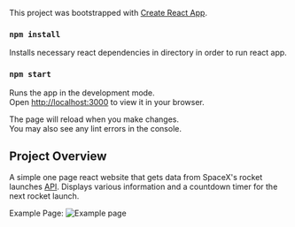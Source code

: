 This project was bootstrapped with [Create React App](https://github.com/facebook/create-react-app).

### `npm install`

Installs necessary react dependencies in directory in order to run react app.

### `npm start`

Runs the app in the development mode.\
Open [http://localhost:3000](http://localhost:3000) to view it in your browser.

The page will reload when you make changes.\
You may also see any lint errors in the console.

## Project Overview

A simple one page react website that gets data from SpaceX's rocket launches [API](https://api.spacexdata.com/v5/launches/query).
Displays various information and a countdown timer for the next rocket launch.

Example Page:
![Example page](https://cdn.discordapp.com/attachments/332988596539883521/1011378702006878208/unknown.png)

